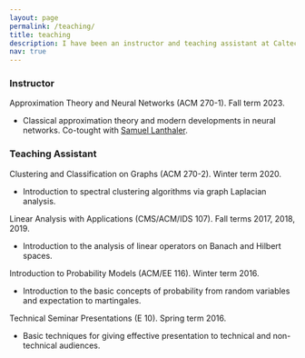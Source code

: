 ```yaml
---
layout: page
permalink: /teaching/
title: teaching
description: I have been an instructor and teaching assistant at Caltech in multiple courses.
nav: true
---
```


<h3>Instructor</h3>

Approximation Theory and Neural Networks (ACM 270-1). Fall term 2023.

<ul>
<li>Classical approximation theory and modern developments in neural networks. Co-tought with <a href='https://slanthaler.github.io/'>Samuel Lanthaler</a>.</li>
</ul>

<h3>Teaching Assistant</h3>

Clustering and Classification on Graphs (ACM 270-2). Winter term 2020.

<ul>
<li>Introduction to spectral clustering algorithms via graph Laplacian analysis.</li>
</ul>

Linear Analysis with Applications (CMS/ACM/IDS 107). Fall terms 2017, 2018, 2019.

<ul>
<li>Introduction to the analysis of linear operators on Banach and Hilbert spaces.</li>
</ul>

Introduction to Probability Models (ACM/EE 116). Winter term 2016.

<ul>
<li>Introduction to the basic concepts of probability from random variables and expectation to martingales.</li>
</ul>

Technical Seminar Presentations (E 10). Spring term 2016.

<ul>
<li>Basic techniques for giving effective presentation to technical and non-technical audiences.</li>
</ul>
